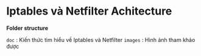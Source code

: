 # Iptables và Netfilter Achitecture

**Folder structure** 

`doc` : Kiến thức tìm hiểu về Iptables và Netfilter
`images` : Hình ảnh tham khảo được  
